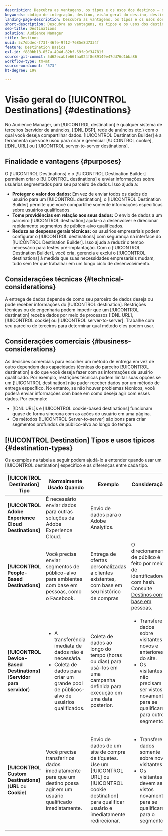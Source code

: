 ```yaml
---
description: Descubra as vantagens, os tipos e os usos dos destinos — qualquer sistema de terceiros, como um servidor de anúncios ou DSP, em que você compartilha dados. Use o Construtor de destino para criar e gerenciar cookies, URLs ou destinos de servidor para servidor.
keywords: código de integração, destino, visão geral do destino, destino, destino, destino, destino, destino, destino, destino, destino, destino, destino, destino, destino
landing-page-description: Descubra as vantagens, os tipos e os usos dos destinos — qualquer sistema de terceiros, como um servidor de anúncios ou DSP, em que você compartilha dados. Use o Construtor de destino para criar e gerenciar cookies, URLs ou destinos de servidor para servidor.
short-description: Descubra as vantagens, os tipos e os usos dos destinos — qualquer sistema de terceiros, como um servidor de anúncios ou DSP, em que você compartilha dados. Use o Construtor de destino para criar e gerenciar cookies, URLs ou destinos de servidor para servidor.
seo-title: Destinations
solution: Audience Manager
title: Destinos
uuid: 5c7dbdec-f73f-46fe-9f12-7685e8d7334f
feature: Destination Basics
exl-id: f880bb18-057a-494d-82bf-69fc9f34781f
source-git-commit: 5d62ecabfe66faa024f8e89149e47dd76d1bba86
workflow-type: tm+mt
source-wordcount: '573'
ht-degree: 19%

---
```


# Visão geral do [!UICONTROL Destinations] {#destinations}

No Audience Manager, um [!UICONTROL destination] é qualquer sistema de terceiros (servidor de anúncios, [!DNL DSP], rede de anúncios etc.) com o qual você deseja compartilhar dados. [!UICONTROL Destination Builder] é a ferramenta que você usou para criar e gerenciar [!UICONTROL cookie], [!DNL URL] ou [!UICONTROL server-to-server destinations].

## Finalidade e vantagens {#purposes}

<!-- c_destinations.xml -->

O [!UICONTROL Destinations] e o [!UICONTROL Destination Builder] permitem criar o [!UICONTROL destinations] e enviar informações sobre usuários segmentados para seu parceiro de dados. Isso ajuda a:

* **Proteger o valor dos dados:** Em vez de enviar todos os dados do usuário para um [!UICONTROL destination], o [!UICONTROL Destination Builder] permite que você compartilhe somente informações específicas sobre usuários qualificados.
* **Tome providências em relação aos seus dados:** O envio de dados a um parceiro [!UICONTROL destination] ajuda-o a desenvolver e direcionar rapidamente segmentos de público-alvo qualificados.
* **Reduza as despesas gerais técnicas:** os usuários empresariais podem configurar o [!UICONTROL destinations] com segurança na interface do [!UICONTROL Destination Builder]. Isso ajuda a reduzir o tempo necessário para testes pré-implantação. Com o [!UICONTROL Destination Builder], você cria, gerencia e exclui o [!UICONTROL destinations] à medida que suas necessidades empresariais mudam, tudo sem ter que trabalhar em um longo ciclo de desenvolvimento.

## Considerações técnicas {#technical-considerations}

<!-- destination-delivery-methods.xml -->

A entrega de dados depende de como seu parceiro de dados deseja ou pode receber informações do [!UICONTROL destination]. Restrições técnicas ou de engenharia podem impedir que um [!UICONTROL destination] receba dados por meio de processos [!DNL URL], [!UICONTROL cookie] ou [!UICONTROL server-to-server]. Trabalhe com seu parceiro de terceiros para determinar qual método eles podem usar.

## Considerações comerciais {#business-considerations}

As decisões comerciais para escolher um método de entrega em vez de outro dependem das capacidades técnicas do parceiro [!UICONTROL destination] e do que você deseja fazer com as informações de usuário qualificado. Por exemplo, restrições técnicas podem limitar suas opções se um [!UICONTROL destination] não puder receber dados por um método de entrega específico. No entanto, se não houver problemas técnicos, você poderá enviar informações com base em como deseja agir com esses dados. Por exemplo:

* [!DNL URL]s e [!UICONTROL cookie-based destinations] funcionam quase de forma síncrona com as ações do usuário em uma página.
* Os métodos [!UICONTROL Server-to-server] são bons para criar segmentos profundos de público-alvo ao longo do tempo.

## [!UICONTROL Destination] Tipos e usos típicos {#destination-types}

Os exemplos na tabela a seguir podem ajudá-lo a entender quando usar um [!UICONTROL destination] específico e as diferenças entre cada tipo.

| [!UICONTROL Destination] Tipo | Normalmente Usado Quando | Exemplo | Considerações |
|--- |--- |--- |--- |
| **[!UICONTROL Adobe Experience Cloud Destinations]** | É necessário enviar dados para outras soluções da Adobe Experience Cloud. | Envio de dados para o Adobe Analytics. |  |
| **[!UICONTROL People-Based Destinations]** | Você precisa enviar segmentos de público-alvo para ambientes com base em pessoas, como o Facebook. | Entrega de ofertas personalizadas a clientes existentes, com base em seu histórico de compras | O direcionamento de público é feito por meio de identificadores com hash. Consulte [Destinos com base em pessoas](people-based-destinations-overview.md). |
| **[!UICONTROL Device-Based Destinations]** (**Servidor para servidor**) | <ul><li>A transferência imediata de dados não é necessária.</li><li>Coleta de dados para criar um grande pool de públicos-alvo de usuários qualificados.</li></ul> | Coleta de dados ao longo do tempo (horas ou dias) para usá-los em uma campanha definida para execução em uma data posterior. | <ul><li>Transfere dados sobre visitantes novos e anteriores do site. </li><li>Os visitantes não precisam ser vistos novamente para se qualificarem para outros segmentos.</li></ul> |
| **[!UICONTROL Custom Destinations]** (**URL** ou **Cookie**) | Você precisa transferir os dados imediatamente para que um destino possa agir em um usuário qualificado imediatamente. | Envio de dados de um site de compra de tíquetes. Use um [!UICONTROL URL] ou [!UICONTROL cookie destination] para qualificar usuário e imediatamente redirecionar. | <ul><li>Transfere dados somente sobre novos visitantes. </li><li>Os visitantes devem ser vistos novamente para se qualificarem para o segmento.</li></ul> |
